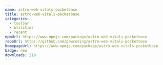 ```yaml
---
name: astro-web-vitals-pocketbase
title: astro-web-vitals-pocketbase
categories:
  - toolbar
  - utilities
  - recent
npmUrl: https://www.npmjs.com/package/astro-web-vitals-pocketbase
repoUrl: https://github.com/pawcoding/astro-web-vitals-pocketbase
homepageUrl: https://www.npmjs.com/package/astro-web-vitals-pocketbase
badge: new
downloads: 219
---
```

